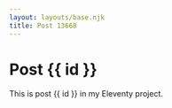 ```yaml
---
layout: layouts/base.njk
title: Post 13668
---
```


# Post {{ id }}

This is post {{ id }} in my Eleventy project.
